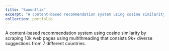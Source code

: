 ```yaml
---
title: "Swoonflix"
excerpt: "A content-based recommendation system using cosine similarity by scraping 10k web pages using multithreading that consists 9k+ diverse suggestions from 7 different countries.<br/><img src='/images/500x300.png'>"
collection: portfolio
---
```


A content-based recommendation system using cosine similarity by scraping 10k web pages using multithreading that consists 9k+ diverse suggestions from 7 different countries.